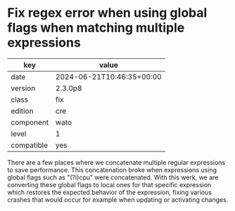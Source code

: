 [//]: # (werk v2)
# Fix regex error when using global flags when matching multiple expressions

key        | value
---------- | ---
date       | 2024-06-21T10:46:35+00:00
version    | 2.3.0p8
class      | fix
edition    | cre
component  | wato
level      | 1
compatible | yes

There are a few places where we concatenate multiple regular expressions
to save performance. This concatenation broke when expressions using
global flags such as "(?i)cpu" were concatenated. With this werk, we are
converting these global flags to local ones for that specific expression
which restores the expected behavior of the expression, fixing various
crashes that would occur for example when updating or activating
changes.
